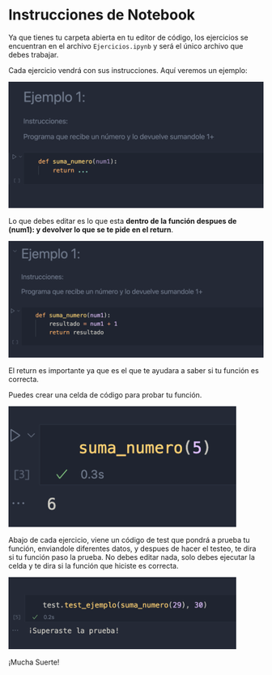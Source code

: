 # Instrucciones de Notebook

Ya que tienes tu carpeta abierta en tu editor de código, los ejercicios se encuentran en el archivo `Ejercicios.ipynb` y será el único archivo que debes trabajar.

Cada ejercicio vendrá con sus instrucciones. Aquí veremos un ejemplo:

<img src='./assets/ejemplo1.png' width='550'>

Lo que debes editar es lo que esta **dentro de la función despues de (num1): y devolver lo que se te pide en el return**.

<img src='./assets/ejemplo2.png' width='550'>

El return es importante ya que es el que te ayudara a saber si tu función es correcta.

Puedes crear una celda de código para probar tu función.

<img src='./assets/ejemplo3.png' width='450'>

Abajo de cada ejercicio, viene un código de test que pondrá a prueba tu función, enviandole diferentes datos, y despues de hacer el testeo, te dira si tu función paso la prueba. No debes editar nada, solo debes ejecutar la celda y te dira si la función que hiciste es correcta.

<img src='./assets/test.png' width='450'>

¡Mucha Suerte!
